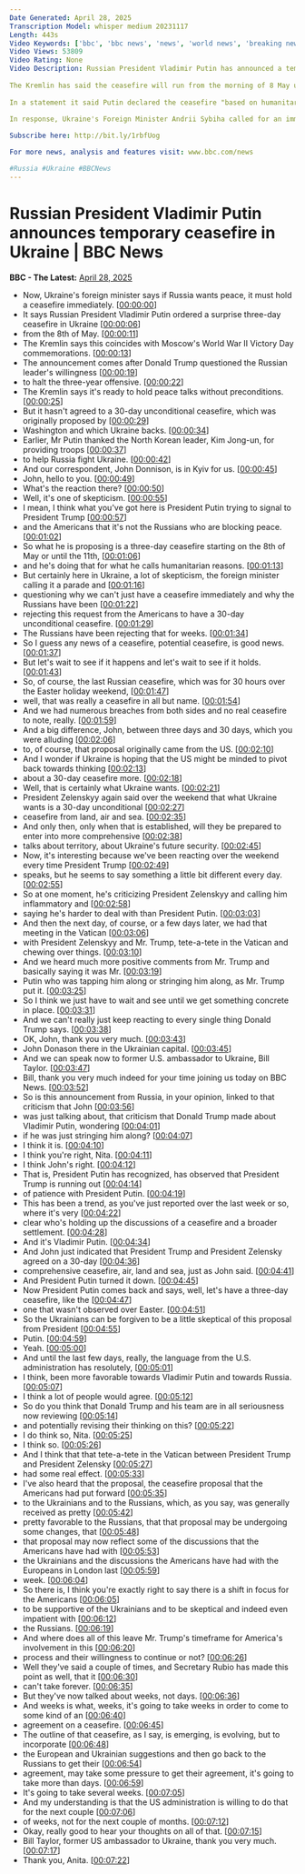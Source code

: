 ```yaml
---
Date Generated: April 28, 2025
Transcription Model: whisper medium 20231117
Length: 443s
Video Keywords: ['bbc', 'bbc news', 'news', 'world news', 'breaking news', 'us news', 'world', 'america', 'usa', 'usa news', 'india news']
Video Views: 53809
Video Rating: None
Video Description: Russian President Vladimir Putin has announced a temporary ceasefire in the war in Ukraine.
 
The Kremlin has said the ceasefire will run from the morning of 8 May until the 11 May - which coincides with victory celebrations to mark the end of World War Two.
 
In a statement it said Putin declared the ceasefire "based on humanitarian considerations".
 
In response, Ukraine's Foreign Minister Andrii Sybiha called for an immediate ceasefire lasting "at least 30 days".

Subscribe here: http://bit.ly/1rbfUog

For more news, analysis and features visit: www.bbc.com/news 

#Russia #Ukraine #BBCNews
---
```


# Russian President Vladimir Putin announces temporary ceasefire in Ukraine | BBC News
**BBC - The Latest:** [April 28, 2025](https://www.youtube.com/watch?v=DDUJy9iAFfo)
*  Now, Ukraine's foreign minister says if Russia wants peace, it must hold a ceasefire immediately. [[00:00:00](https://www.youtube.com/watch?v=DDUJy9iAFfo&t=0.0s)]
*  It says Russian President Vladimir Putin ordered a surprise three-day ceasefire in Ukraine [[00:00:06](https://www.youtube.com/watch?v=DDUJy9iAFfo&t=6.86s)]
*  from the 8th of May. [[00:00:11](https://www.youtube.com/watch?v=DDUJy9iAFfo&t=11.700000000000001s)]
*  The Kremlin says this coincides with Moscow's World War II Victory Day commemorations. [[00:00:13](https://www.youtube.com/watch?v=DDUJy9iAFfo&t=13.52s)]
*  The announcement comes after Donald Trump questioned the Russian leader's willingness [[00:00:19](https://www.youtube.com/watch?v=DDUJy9iAFfo&t=19.3s)]
*  to halt the three-year offensive. [[00:00:22](https://www.youtube.com/watch?v=DDUJy9iAFfo&t=22.96s)]
*  The Kremlin says it's ready to hold peace talks without preconditions. [[00:00:25](https://www.youtube.com/watch?v=DDUJy9iAFfo&t=25.38s)]
*  But it hasn't agreed to a 30-day unconditional ceasefire, which was originally proposed by [[00:00:29](https://www.youtube.com/watch?v=DDUJy9iAFfo&t=29.06s)]
*  Washington and which Ukraine backs. [[00:00:34](https://www.youtube.com/watch?v=DDUJy9iAFfo&t=34.86s)]
*  Earlier, Mr Putin thanked the North Korean leader, Kim Jong-un, for providing troops [[00:00:37](https://www.youtube.com/watch?v=DDUJy9iAFfo&t=37.78s)]
*  to help Russia fight Ukraine. [[00:00:42](https://www.youtube.com/watch?v=DDUJy9iAFfo&t=42.019999999999996s)]
*  And our correspondent, John Donnison, is in Kyiv for us. [[00:00:45](https://www.youtube.com/watch?v=DDUJy9iAFfo&t=45.54s)]
*  John, hello to you. [[00:00:49](https://www.youtube.com/watch?v=DDUJy9iAFfo&t=49.019999999999996s)]
*  What's the reaction there? [[00:00:50](https://www.youtube.com/watch?v=DDUJy9iAFfo&t=50.86s)]
*  Well, it's one of skepticism. [[00:00:55](https://www.youtube.com/watch?v=DDUJy9iAFfo&t=55.26s)]
*  I mean, I think what you've got here is President Putin trying to signal to President Trump [[00:00:57](https://www.youtube.com/watch?v=DDUJy9iAFfo&t=57.06s)]
*  and the Americans that it's not the Russians who are blocking peace. [[00:01:02](https://www.youtube.com/watch?v=DDUJy9iAFfo&t=62.14s)]
*  So what he is proposing is a three-day ceasefire starting on the 8th of May or until the 11th, [[00:01:06](https://www.youtube.com/watch?v=DDUJy9iAFfo&t=66.34s)]
*  and he's doing that for what he calls humanitarian reasons. [[00:01:13](https://www.youtube.com/watch?v=DDUJy9iAFfo&t=73.02s)]
*  But certainly here in Ukraine, a lot of skepticism, the foreign minister calling it a parade and [[00:01:16](https://www.youtube.com/watch?v=DDUJy9iAFfo&t=76.34s)]
*  questioning why we can't just have a ceasefire immediately and why the Russians have been [[00:01:22](https://www.youtube.com/watch?v=DDUJy9iAFfo&t=82.58s)]
*  rejecting this request from the Americans to have a 30-day unconditional ceasefire. [[00:01:29](https://www.youtube.com/watch?v=DDUJy9iAFfo&t=89.06s)]
*  The Russians have been rejecting that for weeks. [[00:01:34](https://www.youtube.com/watch?v=DDUJy9iAFfo&t=94.17999999999999s)]
*  So I guess any news of a ceasefire, potential ceasefire, is good news. [[00:01:37](https://www.youtube.com/watch?v=DDUJy9iAFfo&t=97.38s)]
*  But let's wait to see if it happens and let's wait to see if it holds. [[00:01:43](https://www.youtube.com/watch?v=DDUJy9iAFfo&t=103.9s)]
*  So, of course, the last Russian ceasefire, which was for 30 hours over the Easter holiday weekend, [[00:01:47](https://www.youtube.com/watch?v=DDUJy9iAFfo&t=107.48s)]
*  well, that was really a ceasefire in all but name. [[00:01:54](https://www.youtube.com/watch?v=DDUJy9iAFfo&t=114.28s)]
*  And we had numerous breaches from both sides and no real ceasefire to note, really. [[00:01:59](https://www.youtube.com/watch?v=DDUJy9iAFfo&t=119.24000000000001s)]
*  And a big difference, John, between three days and 30 days, which you were alluding [[00:02:06](https://www.youtube.com/watch?v=DDUJy9iAFfo&t=126.0s)]
*  to, of course, that proposal originally came from the US. [[00:02:10](https://www.youtube.com/watch?v=DDUJy9iAFfo&t=130.52s)]
*  And I wonder if Ukraine is hoping that the US might be minded to pivot back towards thinking [[00:02:13](https://www.youtube.com/watch?v=DDUJy9iAFfo&t=133.12s)]
*  about a 30-day ceasefire more. [[00:02:18](https://www.youtube.com/watch?v=DDUJy9iAFfo&t=138.96s)]
*  Well, that is certainly what Ukraine wants. [[00:02:21](https://www.youtube.com/watch?v=DDUJy9iAFfo&t=141.24s)]
*  President Zelenskyy again said over the weekend that what Ukraine wants is a 30-day unconditional [[00:02:27](https://www.youtube.com/watch?v=DDUJy9iAFfo&t=147.44s)]
*  ceasefire from land, air and sea. [[00:02:35](https://www.youtube.com/watch?v=DDUJy9iAFfo&t=155.6s)]
*  And only then, only when that is established, will they be prepared to enter into more comprehensive [[00:02:38](https://www.youtube.com/watch?v=DDUJy9iAFfo&t=158.72s)]
*  talks about territory, about Ukraine's future security. [[00:02:45](https://www.youtube.com/watch?v=DDUJy9iAFfo&t=165.12s)]
*  Now, it's interesting because we've been reacting over the weekend every time President Trump [[00:02:49](https://www.youtube.com/watch?v=DDUJy9iAFfo&t=169.4s)]
*  speaks, but he seems to say something a little bit different every day. [[00:02:55](https://www.youtube.com/watch?v=DDUJy9iAFfo&t=175.12s)]
*  So at one moment, he's criticizing President Zelenskyy and calling him inflammatory and [[00:02:58](https://www.youtube.com/watch?v=DDUJy9iAFfo&t=178.28s)]
*  saying he's harder to deal with than President Putin. [[00:03:03](https://www.youtube.com/watch?v=DDUJy9iAFfo&t=183.48000000000002s)]
*  And then the next day, of course, or a few days later, we had that meeting in the Vatican [[00:03:06](https://www.youtube.com/watch?v=DDUJy9iAFfo&t=186.51999999999998s)]
*  with President Zelenskyy and Mr. Trump, tete-a-tete in the Vatican and chewing over things. [[00:03:10](https://www.youtube.com/watch?v=DDUJy9iAFfo&t=190.92s)]
*  And we heard much more positive comments from Mr. Trump and basically saying it was Mr. [[00:03:19](https://www.youtube.com/watch?v=DDUJy9iAFfo&t=199.48s)]
*  Putin who was tapping him along or stringing him along, as Mr. Trump put it. [[00:03:25](https://www.youtube.com/watch?v=DDUJy9iAFfo&t=205.76s)]
*  So I think we just have to wait and see until we get something concrete in place. [[00:03:31](https://www.youtube.com/watch?v=DDUJy9iAFfo&t=211.96s)]
*  And we can't really just keep reacting to every single thing Donald Trump says. [[00:03:38](https://www.youtube.com/watch?v=DDUJy9iAFfo&t=218.24s)]
*  OK, John, thank you very much. [[00:03:43](https://www.youtube.com/watch?v=DDUJy9iAFfo&t=223.08s)]
*  John Donason there in the Ukrainian capital. [[00:03:45](https://www.youtube.com/watch?v=DDUJy9iAFfo&t=225.08s)]
*  And we can speak now to former U.S. ambassador to Ukraine, Bill Taylor. [[00:03:47](https://www.youtube.com/watch?v=DDUJy9iAFfo&t=227.76000000000002s)]
*  Bill, thank you very much indeed for your time joining us today on BBC News. [[00:03:52](https://www.youtube.com/watch?v=DDUJy9iAFfo&t=232.28s)]
*  So is this announcement from Russia, in your opinion, linked to that criticism that John [[00:03:56](https://www.youtube.com/watch?v=DDUJy9iAFfo&t=236.56s)]
*  was just talking about, that criticism that Donald Trump made about Vladimir Putin, wondering [[00:04:01](https://www.youtube.com/watch?v=DDUJy9iAFfo&t=241.64s)]
*  if he was just stringing him along? [[00:04:07](https://www.youtube.com/watch?v=DDUJy9iAFfo&t=247.35999999999999s)]
*  I think it is. [[00:04:10](https://www.youtube.com/watch?v=DDUJy9iAFfo&t=250.2s)]
*  I think you're right, Nita. [[00:04:11](https://www.youtube.com/watch?v=DDUJy9iAFfo&t=251.2s)]
*  I think John's right. [[00:04:12](https://www.youtube.com/watch?v=DDUJy9iAFfo&t=252.2s)]
*  That is, President Putin has recognized, has observed that President Trump is running out [[00:04:14](https://www.youtube.com/watch?v=DDUJy9iAFfo&t=254.35999999999999s)]
*  of patience with President Putin. [[00:04:19](https://www.youtube.com/watch?v=DDUJy9iAFfo&t=259.8s)]
*  This has been a trend, as you've just reported over the last week or so, where it's very [[00:04:22](https://www.youtube.com/watch?v=DDUJy9iAFfo&t=262.46s)]
*  clear who's holding up the discussions of a ceasefire and a broader settlement. [[00:04:28](https://www.youtube.com/watch?v=DDUJy9iAFfo&t=268.24s)]
*  And it's Vladimir Putin. [[00:04:34](https://www.youtube.com/watch?v=DDUJy9iAFfo&t=274.08s)]
*  And John just indicated that President Trump and President Zelensky agreed on a 30-day [[00:04:36](https://www.youtube.com/watch?v=DDUJy9iAFfo&t=276.08s)]
*  comprehensive ceasefire, air, land and sea, just as John said. [[00:04:41](https://www.youtube.com/watch?v=DDUJy9iAFfo&t=281.0s)]
*  And President Putin turned it down. [[00:04:45](https://www.youtube.com/watch?v=DDUJy9iAFfo&t=285.0s)]
*  Now President Putin comes back and says, well, let's have a three-day ceasefire, like the [[00:04:47](https://www.youtube.com/watch?v=DDUJy9iAFfo&t=287.40000000000003s)]
*  one that wasn't observed over Easter. [[00:04:51](https://www.youtube.com/watch?v=DDUJy9iAFfo&t=291.04s)]
*  So the Ukrainians can be forgiven to be a little skeptical of this proposal from President [[00:04:55](https://www.youtube.com/watch?v=DDUJy9iAFfo&t=295.08s)]
*  Putin. [[00:04:59](https://www.youtube.com/watch?v=DDUJy9iAFfo&t=299.96s)]
*  Yeah. [[00:05:00](https://www.youtube.com/watch?v=DDUJy9iAFfo&t=300.96s)]
*  And until the last few days, really, the language from the U.S. administration has resolutely, [[00:05:01](https://www.youtube.com/watch?v=DDUJy9iAFfo&t=301.96s)]
*  I think, been more favorable towards Vladimir Putin and towards Russia. [[00:05:07](https://www.youtube.com/watch?v=DDUJy9iAFfo&t=307.08s)]
*  I think a lot of people would agree. [[00:05:12](https://www.youtube.com/watch?v=DDUJy9iAFfo&t=312.56s)]
*  So do you think that Donald Trump and his team are in all seriousness now reviewing [[00:05:14](https://www.youtube.com/watch?v=DDUJy9iAFfo&t=314.96s)]
*  and potentially revising their thinking on this? [[00:05:22](https://www.youtube.com/watch?v=DDUJy9iAFfo&t=322.0s)]
*  I do think so, Nita. [[00:05:25](https://www.youtube.com/watch?v=DDUJy9iAFfo&t=325.76s)]
*  I think so. [[00:05:26](https://www.youtube.com/watch?v=DDUJy9iAFfo&t=326.92s)]
*  And I think that that tete-a-tete in the Vatican between President Trump and President Zelensky [[00:05:27](https://www.youtube.com/watch?v=DDUJy9iAFfo&t=327.92s)]
*  had some real effect. [[00:05:33](https://www.youtube.com/watch?v=DDUJy9iAFfo&t=333.48s)]
*  I've also heard that the proposal, the ceasefire proposal that the Americans had put forward [[00:05:35](https://www.youtube.com/watch?v=DDUJy9iAFfo&t=335.56s)]
*  to the Ukrainians and to the Russians, which, as you say, was generally received as pretty [[00:05:42](https://www.youtube.com/watch?v=DDUJy9iAFfo&t=342.12s)]
*  pretty favorable to the Russians, that that proposal may be undergoing some changes, that [[00:05:48](https://www.youtube.com/watch?v=DDUJy9iAFfo&t=348.44s)]
*  that proposal may now reflect some of the discussions that the Americans have had with [[00:05:53](https://www.youtube.com/watch?v=DDUJy9iAFfo&t=353.88s)]
*  the Ukrainians and the discussions the Americans have had with the Europeans in London last [[00:05:59](https://www.youtube.com/watch?v=DDUJy9iAFfo&t=359.44s)]
*  week. [[00:06:04](https://www.youtube.com/watch?v=DDUJy9iAFfo&t=364.72s)]
*  So there is, I think you're exactly right to say there is a shift in focus for the Americans [[00:06:05](https://www.youtube.com/watch?v=DDUJy9iAFfo&t=365.72s)]
*  to be supportive of the Ukrainians and to be skeptical and indeed even impatient with [[00:06:12](https://www.youtube.com/watch?v=DDUJy9iAFfo&t=372.96000000000004s)]
*  the Russians. [[00:06:19](https://www.youtube.com/watch?v=DDUJy9iAFfo&t=379.04s)]
*  And where does all of this leave Mr. Trump's timeframe for America's involvement in this [[00:06:20](https://www.youtube.com/watch?v=DDUJy9iAFfo&t=380.04s)]
*  process and their willingness to continue or not? [[00:06:26](https://www.youtube.com/watch?v=DDUJy9iAFfo&t=386.40000000000003s)]
*  Well they've said a couple of times, and Secretary Rubio has made this point as well, that it [[00:06:30](https://www.youtube.com/watch?v=DDUJy9iAFfo&t=390.76s)]
*  can't take forever. [[00:06:35](https://www.youtube.com/watch?v=DDUJy9iAFfo&t=395.0s)]
*  But they've now talked about weeks, not days. [[00:06:36](https://www.youtube.com/watch?v=DDUJy9iAFfo&t=396.56s)]
*  And weeks is what, weeks, it's going to take weeks in order to come to some kind of an [[00:06:40](https://www.youtube.com/watch?v=DDUJy9iAFfo&t=400.48s)]
*  agreement on a ceasefire. [[00:06:45](https://www.youtube.com/watch?v=DDUJy9iAFfo&t=405.04s)]
*  The outline of that ceasefire, as I say, is emerging, is evolving, but to incorporate [[00:06:48](https://www.youtube.com/watch?v=DDUJy9iAFfo&t=408.64000000000004s)]
*  the European and Ukrainian suggestions and then go back to the Russians to get their [[00:06:54](https://www.youtube.com/watch?v=DDUJy9iAFfo&t=414.12s)]
*  agreement, may take some pressure to get their agreement, it's going to take more than days. [[00:06:59](https://www.youtube.com/watch?v=DDUJy9iAFfo&t=419.88s)]
*  It's going to take several weeks. [[00:07:05](https://www.youtube.com/watch?v=DDUJy9iAFfo&t=425.16s)]
*  And my understanding is that the US administration is willing to do that for the next couple [[00:07:06](https://www.youtube.com/watch?v=DDUJy9iAFfo&t=426.47999999999996s)]
*  of weeks, not for the next couple of months. [[00:07:12](https://www.youtube.com/watch?v=DDUJy9iAFfo&t=432.35999999999996s)]
*  Okay, really good to hear your thoughts on all of that. [[00:07:15](https://www.youtube.com/watch?v=DDUJy9iAFfo&t=435.0s)]
*  Bill Taylor, former US ambassador to Ukraine, thank you very much. [[00:07:17](https://www.youtube.com/watch?v=DDUJy9iAFfo&t=437.84s)]
*  Thank you, Anita. [[00:07:22](https://www.youtube.com/watch?v=DDUJy9iAFfo&t=442.4s)]

